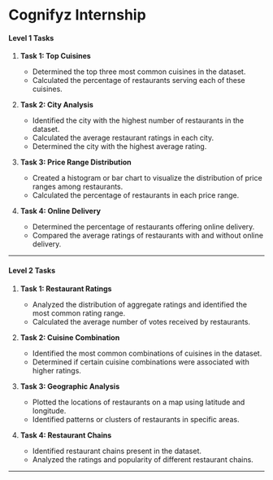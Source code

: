 # Cognifyz Internship


#### **Level 1 Tasks**

1. **Task 1: Top Cuisines**  
   - Determined the top three most common cuisines in the dataset.  
   - Calculated the percentage of restaurants serving each of these cuisines.  

2. **Task 2: City Analysis**  
   - Identified the city with the highest number of restaurants in the dataset.  
   - Calculated the average restaurant ratings in each city.  
   - Determined the city with the highest average rating.  

3. **Task 3: Price Range Distribution**  
   - Created a histogram or bar chart to visualize the distribution of price ranges among restaurants.  
   - Calculated the percentage of restaurants in each price range.  

4. **Task 4: Online Delivery**  
   - Determined the percentage of restaurants offering online delivery.  
   - Compared the average ratings of restaurants with and without online delivery.  

---

#### **Level 2 Tasks**

1. **Task 1: Restaurant Ratings**  
   - Analyzed the distribution of aggregate ratings and identified the most common rating range.  
   - Calculated the average number of votes received by restaurants.  

2. **Task 2: Cuisine Combination**  
   - Identified the most common combinations of cuisines in the dataset.  
   - Determined if certain cuisine combinations were associated with higher ratings.  

3. **Task 3: Geographic Analysis**  
   - Plotted the locations of restaurants on a map using latitude and longitude.  
   - Identified patterns or clusters of restaurants in specific areas.  

4. **Task 4: Restaurant Chains**  
   - Identified restaurant chains present in the dataset.  
   - Analyzed the ratings and popularity of different restaurant chains.  

---

